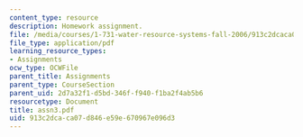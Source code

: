 ```yaml
---
content_type: resource
description: Homework assignment.
file: /media/courses/1-731-water-resource-systems-fall-2006/913c2dcaca07d846e59e670967e096d3_assn3.pdf
file_type: application/pdf
learning_resource_types:
- Assignments
ocw_type: OCWFile
parent_title: Assignments
parent_type: CourseSection
parent_uid: 2d7a32f1-d5bd-346f-f940-f1ba2f4ab5b6
resourcetype: Document
title: assn3.pdf
uid: 913c2dca-ca07-d846-e59e-670967e096d3
---
```

